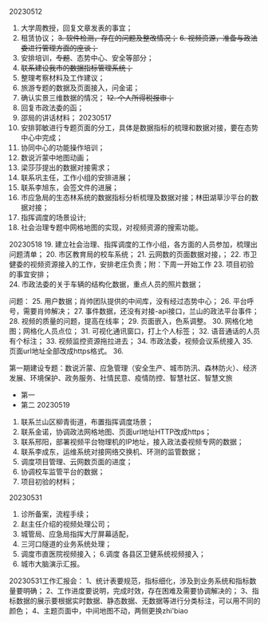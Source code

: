 
20230512
1. 大学周教授，回复文章发表的事宜；
2. 租赁协议；
~~3.  软件检测，存在的问题及整改情况；~~
~~6. 视频资源，准备与政法委进行管理方面的座谈；~~
3. 安排培训，~~专题~~、态势中心、安全等部分；
4. ~~联系建设我市的数据指标管理系统；~~
5. 整理考察材料及工作建议；
6. 旅游专题的数据及页面接入，问金诺；
7.  确认实景三维数据的情况；
~~12. 个人所得税报审；~~
8. 回复市政法委的函；
9. 邵局的讲话材料；
20230517
10. 安排郭敏进行专题页面的分工，具体是数据指标的梳理和数据对接，要在态势中心中完成；
11. 协同中心的功能操作培训；
12. 数说沂蒙中地图动画；
13. 梁莎莎提出的数据对接需求；
14. 联系巩主任，工作小组的安排进展；
15. 联系李旭东，会签文件的进展；
16. 市应急局的生态林系统的数据指标分析梳理及数据对接；林田湖草沙平台的数据对接；
17. 指挥调度的场景设计;
18. 社会治理专题中网格地图的实现，对视频资源的搜索功能。

20230518
19.  建立社会治理、指挥调度的工作小组，各方面的人员参加，梳理出问题清单；
20. 市区教育局的校车系统；
21. 云网数的页面数据对接，；
22.  市卫健委的视频资源接入的工作，安排老庄负责；附：下周一开始工作
23. 项目初验的事宜安排；    
24. 市政法委的关于车辆的结构化数据，重点人员的照片数据；

问题：
25. 用户数据；肖帅团队提供的中间库，没有经过态势中心；
26. 平台呼号，需要肖帅解决；
27. 事件数据，还没有对接-api接口，兰山的政法平台事件；
28. 视频的质量的问题，提高在线率；
29. 页面嵌入，色系调整。
30. 网格化地图；网格化人员点位；
31. 可视化通讯窗口，打上个人标签；
32. 语音通话的人员有个标注；
33. 视频监控资源拖拉进去；
34. 市政法委，视频会议系统接入
35. 页面url地址全部改成https格式。
36. 

第一期建设专题：数说沂蒙、应急管理（安全生产、城市防汛、森林防火）、经济发展、环境保护、政务服务、社情民意、疫情防控、智慧社区、智慧文旅

+ 第一
+ 第二
 20230519
 1.   联系兰山区柳青街道，布置指挥调度场景；
 2.   联系金诺，协调政法网格地图、页面url地址HTTP改成https；
 3.  联系邢阳，部署视频平台物理机的IP地址，接入政法委视频专网的数据；
 4.  联系李成东，运维系统对接网络交换机、环测的监管数据；
 5. 调度项目管理、云网数页面的进度；
 6. 协调校车监管平台的数据；
 7. 项目初验的材料；

20230531
1. 诊所备案，流程手续；
2. 赵主任介绍的视频处理公司；
3. 城管局、应急局指挥大厅屏幕适配，
4. 三河口隧道的业务系统处理；
5. 调度市直医院视频接入；
6.调度 各县区卫健系统视频接入；
6. 城市大脑演示汇报。


20230531工作汇报会：
1、统计表要规范，指标细化，涉及到业务系统和指标数量要明确；
2、工作进度要说明，完成时效，存在困难及需要协调解决的；
3、指标数据的展示要根据实时数据、静态数据、无数据等进行分类标注，可以用不同的颜色；
4、主题页面中，中间地图不动，两侧更换zhi'biao
<!--stackedit_data:
eyJoaXN0b3J5IjpbLTE0OTc2NTMzNTgsMTQ5ODM3NzMzNCwtNz
Q2MzU4NTIsMTgzMTk3NTM3MSwtOTM0Njg1ODE1LC0yMDM1Njc1
MDg0LDk2NTc2NDY3OCwtMTc1MDkwNDE2MiwtMTM1NzY4MzU3LD
E4NTEzMDI3NjgsLTIzMjg4MDQ4OCwtNDMyNDk1NTk2LC0xMDEz
NzA2MDQsMjAwNzE1MDQ2MywtMzI5NTc0Njg5LC04NDcxNTA4Nj
MsMzg1ODI4NzM5LC0xMTYzMTY5MjgzLC0xODEyMTQ2NDI5LDE0
MDUxNzg4NDhdfQ==
-->